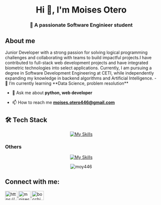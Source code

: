 <h1 align="center">Hi 👋, I'm Moises Otero</h1>
<h3 align="center">🚀 A passionate Software Enginieer student</h3>

<h2> About me </h2>
Junior Developer with a strong passion for solving logical programming challenges and collaborating with teams to build impactful projects.I have contributed to full-stack web development projects and have integrated biometric technologies into select applications. Currently, I am pursuing a degree in Software Development Engineering at CETI, while independently expanding my knowledge in backend algorithms and Artificial Intelligence.
- 🌱 I’m currently learning **Data Science, problem resolution**

- 💬 Ask me about **python, web developer**

- 📫 How to reach me **moises.otero446@gmail.com**

<h2>🛠  Tech Stack </h2>
<p align="center">
  <a href="https://skillicons.dev">
    <img src="https://skillicons.dev/icons?i=js,html,css,python,laravel,cs,java,kotlin,php" alt="My Skills"/>
  </a>
</p>

<h3> Others</h3>
<p align="center">
  <a href="https://skillicons.dev">
    <img src="https://skillicons.dev/icons?i=mysql,linux,git,gitlab,github,notion,firebase,figma" alt="My Skills"/>
  </a>
</p>

<p align="center">
  <img align="center" src="https://github-readme-stats.vercel.app/api/top-langs?username=moy446&show_icons=true&locale=en&layout=compact" alt="moy446" />
</p>

<h2 align="left">Connect with me:</h2>
<p align="left">
  <a href="https://linkedin.com/in/https://www.linkedin.com/in/moises-otero-4b757834a" target="blank">
    <img align="center" src="https://raw.githubusercontent.com/rahuldkjain/github-profile-readme-generator/master/src/images/icons/Social/linked-in-alt.svg" alt="https://www.linkedin.com/in/moises-otero-4b757834a" height="30" width="40" />
  </a>
  <a href="https://www.hackerrank.com/moises_otero446" target="blank">
    <img align="center" src="https://raw.githubusercontent.com/rahuldkjain/github-profile-readme-generator/master/src/images/icons/Social/hackerrank.svg" alt="moises_otero446" height="30" width="40" />
  </a>
  <a href="https://www.leetcode.com/bocchi446" target="blank">
    <img align="center" src="https://raw.githubusercontent.com/rahuldkjain/github-profile-readme-generator/master/src/images/icons/Social/leet-code.svg" alt="bocchi446" height="30" width="40" />
  </a>
</p>
